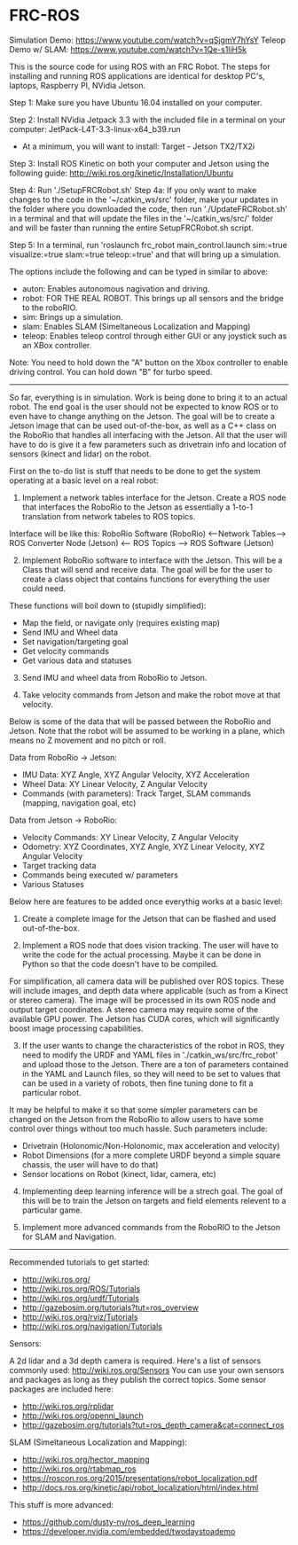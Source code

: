 # FRC-ROS

Simulation Demo: https://www.youtube.com/watch?v=qSjgmY7hYsY
Teleop Demo w/ SLAM: https://www.youtube.com/watch?v=1Qe-s1liH5k

This is the source code for using ROS with an FRC Robot.
The steps for installing and running ROS applications are identical for desktop PC's, laptops, Raspberry PI, NVidia Jetson.

Step 1: Make sure you have Ubuntu 16.04 installed on your computer.

Step 2: Install NVidia Jetpack 3.3 with the included file in a terminal on your computer: JetPack-L4T-3.3-linux-x64_b39.run
- At a minimum, you will want to install: Target - Jetson TX2/TX2i

Step 3: Install ROS Kinetic on both your computer and Jetson using the following guide: http://wiki.ros.org/kinetic/Installation/Ubuntu

Step 4: Run './SetupFRCRobot.sh'
Step 4a: If you only want to make changes to the code in the '~/catkin_ws/src' folder, make your updates in the folder where you downloaded the code, then run './UpdateFRCRobot.sh' in a terminal and that will update the files in the '~/catkin_ws/src/' folder and will be faster than running the entire SetupFRCRobot.sh script.

Step 5: In a terminal, run 'roslaunch frc_robot main_control.launch sim:=true visualize:=true slam:=true teleop:=true' and that will bring up a simulation.

The options include the following and can be typed in similar to above:
- auton: Enables autonomous nagivation and driving.
- robot: FOR THE REAL ROBOT. This brings up all sensors and the bridge to the roboRIO.
- sim: Brings up a simulation.
- slam: Enables SLAM (Simeltaneous Localization and Mapping)
- teleop: Enables teleop control through either GUI or any joystick such as an XBox controller.

Note: You need to hold down the "A" button on the Xbox controller to enable driving control.
You can hold down "B" for turbo speed.





------------------------------------------------------------------------------------------------------------------------




So far, everything is in simulation. Work is being done to bring it to an actual robot.
The end goal is the user should not be expected to know ROS or to even have to change anything on the Jetson.
The goal will be to create a Jetson image that can be used out-of-the-box, as well as a C++ class on the RoboRio that handles all interfacing with the Jetson.
All that the user will have to do is give it a few parameters such as drivetrain info and location of sensors (kinect and lidar) on the robot.



First on the to-do list is stuff that needs to be done to get the system operating at a basic level on a real robot:

1) Implement a network tables interface for the Jetson.
Create a ROS node that interfaces the RoboRio to the Jetson as essentially a 1-to-1 translation from network tabeles to ROS topics.

Interface will be like this:
RoboRio Software (RoboRio) <--Network Tables--> ROS Converter Node (Jetson) <-- ROS Topics --> ROS Software (Jetson)

2) Implement RoboRio software to interface with the Jetson.
This will be a Class that will send and receive data.
The goal will be for the user to create a class object that contains functions for everything the user could need.

These functions will boil down to (stupidly simplified):
- Map the field, or navigate only (requires existing map)
- Send IMU and Wheel data
- Set navigation/targeting goal
- Get velocity commands
- Get various data and statuses

3) Send IMU and wheel data from RoboRio to Jetson.

4) Take velocity commands from Jetson and make the robot move at that velocity.




Below is some of the data that will be passed between the RoboRio and Jetson.
Note that the robot will be assumed to be working in a plane, which means no Z movement and no pitch or roll.

Data from RoboRio -> Jetson:
- IMU Data: XYZ Angle, XYZ Angular Velocity, XYZ Acceleration
- Wheel Data: XY Linear Velocity, Z Angular Velocity
- Commands (with parameters): Track Target, SLAM commands (mapping, navigation goal, etc)

Data from Jetson -> RoboRio:
- Velocity Commands: XY Linear Velocity, Z Angular Velocity
- Odometry: XYZ Coordinates, XYZ Angle, XYZ Linear Velocity, XYZ Angular Velocity
- Target tracking data
- Commands being executed w/ parameters
- Various Statuses




Below here are features to be added once everythig works at a basic level:

1) Create a complete image for the Jetson that can be flashed and used out-of-the-box.

2) Implement a ROS node that does vision tracking. The user will have to write the code for the actual processing.
Maybe it can be done in Python so that the code doesn't have to be compiled.

For simplification, all camera data will be published over ROS topics.
These will include images, and depth data where applicable (such as from a Kinect or stereo camera).
The image will be processed in its own ROS node and output target coordinates.
A stereo camera may require some of the available GPU power.
The Jetson has CUDA cores, which will significantly boost image processing capabilities.

3) If the user wants to change the characteristics of the robot in ROS, they need to modify the URDF and YAML files in './catkin_ws/src/frc_robot' and upload those to the Jetson.
There are a ton of parameters contained in the YAML and Launch files, so they will need to be set to values that can be used in a variety of robots, then fine tuning done to fit a particular robot.

It may be helpful to make it so that some simpler parameters can be changed on the Jetson from the RoboRio to allow users to have some control over things without too much hassle.
Such parameters include:
- Drivetrain (Holonomic/Non-Holonomic, max acceleration and velocity)
- Robot Dimensions (for a more complete URDF beyond a simple square chassis, the user will have to do that)
- Sensor locations on Robot (kinect, lidar, camera, etc)

4) Implementing deep learning inference will be a strech goal. The goal of this will be to train the Jetson on targets and field elements relevent to a particular game.

5) Implement more advanced commands from the RoboRIO to the Jetson for SLAM and Navigation.



------------------------------------------------------------------------------------------------------------------------



Recommended tutorials to get started:
- http://wiki.ros.org/
- http://wiki.ros.org/ROS/Tutorials
- http://wiki.ros.org/urdf/Tutorials
- http://gazebosim.org/tutorials?tut=ros_overview
- http://wiki.ros.org/rviz/Tutorials
- http://wiki.ros.org/navigation/Tutorials


Sensors:

A 2d lidar and a 3d depth camera is required. Here's a list of sensors commonly used: http://wiki.ros.org/Sensors
You can use your own sensors and packages as long as they publish the correct topics.
Some sensor packages are included here:
- http://wiki.ros.org/rplidar
- http://wiki.ros.org/openni_launch
- http://gazebosim.org/tutorials?tut=ros_depth_camera&cat=connect_ros


SLAM (Simeltaneous Localization and Mapping):

- http://wiki.ros.org/hector_mapping
- http://wiki.ros.org/rtabmap_ros
- https://roscon.ros.org/2015/presentations/robot_localization.pdf
- http://docs.ros.org/kinetic/api/robot_localization/html/index.html



This stuff is more advanced:
- https://github.com/dusty-nv/ros_deep_learning
- https://developer.nvidia.com/embedded/twodaystoademo

